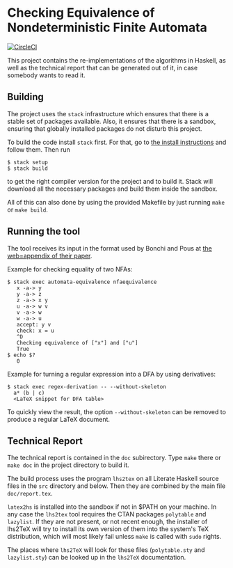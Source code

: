 Checking Equivalence of Nondeterministic Finite Automata
========================================================

[![CircleCI](https://circleci.com/gh/koflerdavid/nfa-equivalence-code/tree/master.svg?style=svg)](https://circleci.com/gh/koflerdavid/nfa-equivalence-code/tree/master)

This project contains the re-implementations of the algorithms in Haskell, as
well as the technical report that can be generated out of it, in case somebody
wants to read it.

Building
--------

The project uses the `stack` infrastructure which ensures that there is a stable
set of packages available. Also, it ensures that there is a sandbox, ensuring that
globally installed packages do not disturb this project.

To build the code install `stack` first. For that, go to
[the install instructions](http://docs.haskellstack.org/en/stable/README/#how-to-install) and follow them. Then run

    $ stack setup
    $ stack build

to get the right compiler version for the project and to build it. Stack will
download all the necessary packages and build them inside the sandbox.

All of this can also done by using the provided Makefile by just running `make` or `make build`.

Running the tool
----------------

The tool receives its input in the format used by Bonchi and Pous at
[the web=appendix of their paper](https://perso.ens-lyon.fr/damien.pous/hknt/).

Example for checking equality of two NFAs:

    $ stack exec automata-equivalence nfaequivalence
       x -a-> y
       y -a-> z
       z -a-> x y
       u -a-> w v
       v -a-> w
       w -a-> u
       accept: y v
       check: x = u
       ^D
       Checking equivalence of ["x"] and ["u"]
       True
    $ echo $?
       0

Example for turning a regular expression into a DFA by using derivatives:

    $ stack exec regex-derivation -- --without-skeleton
      a* (b | c)
      <LaTeX snippet for DFA table>

To quickly view the result, the option `--without-skeleton` can be
removed to produce a regular LaTeX document.

Technical Report
----------------

The technical report is contained in the `doc` subirectory. Type `make` there
or `make doc` in the project directory to build it.

The build process uses the program `lhs2tex` on all Literate Haskell
source files in the `src` directory and below. Then they are combined by the
main file `doc/report.tex`.

`latex2hs` is installed into the sandbox if not in $PATH on your machine.
In any case the `lhs2tex` tool requires the CTAN packages `polytable` and `lazylist`.
If they are not present, or not recent enough, the installer of lhs2TeX will
try to install its own version of them into the system's TeX distribution,
which will most likely fail unless `make` is called with `sudo` rights.

The places where `lhs2TeX` will look for these files (`polytable.sty` and
`lazylist.sty`) can be looked up in the `lhs2TeX` documentation.
